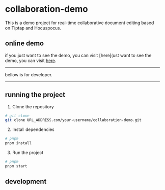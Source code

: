 # collaboration-demo

This is a demo project for real-time collaborative document editing based on Tiptap and Hocuspocus.

## online demo

if you just want to see the demo, you can visit [here](ust want to see the demo, you can visit [here](URL_ADDRESSaboration-demo.vercel.app/).

---

bellow is for developer.

---

## running the project

1. Clone the repository
```bash
# git clone
git clone URL_ADDRESS.com/your-username/collaboration-demo.git
```

2. Install dependencies
```bash
# pnpm
pnpm install
```
3. Run the project
```bash
# pnpm
pnpm start
```

## development